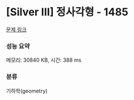 # [Silver III] 정사각형 - 1485 

[문제 링크](https://www.acmicpc.net/problem/1485) 

### 성능 요약

메모리: 30840 KB, 시간: 388 ms

### 분류

기하학(geometry)

